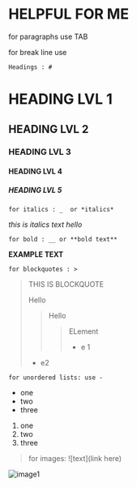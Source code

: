 # HELPFUL FOR ME

for paragraphs use TAB

for break line use<br>

    Headings : #

# HEADING LVL 1
## HEADING LVL 2
 ### HEADING LVL 3
#### HEADING LVL 4             
##### HEADING LVL 5

    for italics : _  or *italics*
_this is italics text_
*hello*

    for bold : __ or **bold text**
**EXAMPLE TEXT**

    for blockquotes : >

>THIS IS BLOCKQUOTE
>
>Hello
>>Hello
>>> ELement
>>> - e 1
>
> - e2

    for unordered lists: use -
- one
- two
- three

1. one
2. two 
3. three

> for images: ![text](link here)

![image1](https://lh3.googleusercontent.com/2hDpuTi-0AMKvoZJGd-yKWvK4tKdQr_kLIpB_qSeMau2TNGCNidAosMEvrEXFO9G6tmlFlPQplpwiqirgrIPWnCKMvElaYgI-HiVvXc=w600)